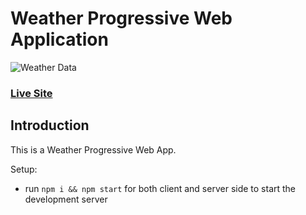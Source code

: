 # Weather Progressive Web Application
![Weather Data](https://miro.medium.com/max/1400/1*cTwE_ur2vdFS_w21mGGWsg.png)

### [Live Site](https://oguzz-weather-web-app.netlify.app)

## Introduction
This is a Weather Progressive Web App.

Setup:
- run ```npm i && npm start``` for both client and server side to start the development server
